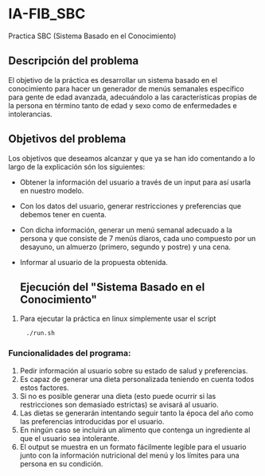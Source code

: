 # IA-FIB_SBC
Practica SBC (Sistema Basado en el Conocimiento)

## Descripción del problema

El objetivo de la práctica es desarrollar un sistema basado en el conocimiento para hacer un generador de menús semanales específico para gente de edad avanzada, adecuándolo a las características propias de la persona en término tanto de edad y sexo como de enfermedades e intolerancias.

## Objetivos del problema
Los objetivos que deseamos alcanzar y que ya se han ido comentando a lo largo de la explicación són los siguientes:

- Obtener la información del usuario a través de un input para así usarla en nuestro modelo.
- Con los datos del usuario, generar restricciones y preferencias que debemos tener en cuenta.
- Con dicha información, generar un menú semanal adecuado a la persona y que consiste de 7 menús diaros, cada uno compuesto por un desayuno, un almuerzo (primero, segundo y     postre) y una cena.
- Informar al usuario de la propuesta obtenida.

  ## Ejecución del "Sistema Basado en el Conocimiento"

1. Para ejecutar la práctica en linux simplemente usar el script 
```
     ./run.sh
```
### Funcionalidades del programa:

1. Pedir información al usuario sobre su estado de salud y preferencias.
2. Es capaz de generar una dieta personalizada teniendo en cuenta todos estos factores.
3. Si no es posible generar una dieta (esto puede ocurrir si las restricciones son demasiado estrictas) se avisará al usuario.
4. Las dietas se generarán intentando seguir tanto la época del año como las preferencias introducidas por el usuario.
5. En ningún caso se incluirá un alimento que contenga un ingrediente al que el usuario sea intolerante.
6. El output se muestra en un formato fácilmente legible para el usuario junto con la información nutricional del menú y los límites para una persona en su condición.
